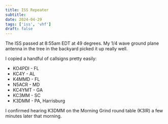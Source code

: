 ```yaml
---
title: ISS Repeater
subtitle:
date: 2024-04-29
tags: ['iss', 'vhf']
draft: false
---
```


The ISS passed at 8:55am EDT
at 49 degrees.
My 1/4 wave ground plane antenna
in the tree in the backyard
picked it up really well.

I copied a handful of callsigns pretty easily:
- KO4PDI - FL
- KC4Y - AL
- K4MMD - FL
- N5ACR - MD
- KC4YMT - GA
- KC3MM - SC
- K3DMM - PA, Harrisburg

I confirmed hearing K3DMM
on the Morning Grind round table (K3IR)
a few minutes later that morning.

<!--more-->
